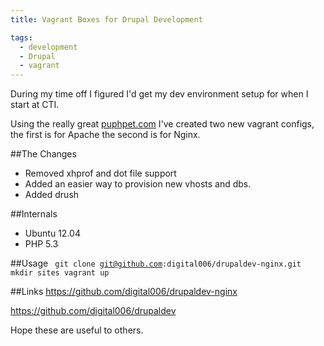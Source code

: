 ```yaml
---
title: Vagrant Boxes for Drupal Development

tags:
  - development
  - Drupal
  - vagrant
---
```

During my time off I figured I'd get my dev environment setup for when I start at CTI.

Using the really great [puphpet.com](https://puphpet.com/) I've created two new vagrant configs, the first is for Apache the second is for Nginx.

##The Changes
- Removed xhprof and dot file support
- Added an easier way to provision new vhosts and dbs.
- Added drush

##Internals
- Ubuntu 12.04
- PHP 5.3

##Usage
<code>
git clone git@github.com:digital006/drupaldev-nginx.git
mkdir sites
vagrant up
</code>

##Links
https://github.com/digital006/drupaldev-nginx

https://github.com/digital006/drupaldev

Hope these are useful to others.
